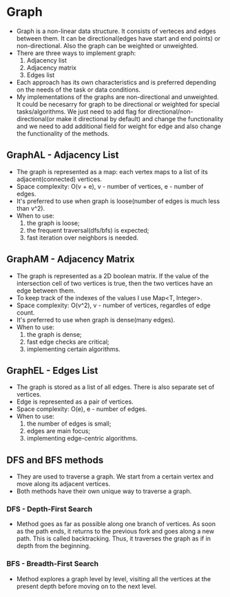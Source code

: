 # Graph
- Graph is a non-linear data structure. It consists of verteces and edges between them. It can be directional(edges have start and end points) or non-directional. Also the graph can be weighted or unweighted.
- There are three ways to implement graph:
  1) Adjacency list
  2) Adjacency matrix
  3) Edges list
- Each approach has its own characteristics and is preferred depending on the needs of the task or data conditions.
- My implementations of the graphs are non-directional and unweighted. It could be necesarry for graph to be directional or weighted for special tasks/algorithms. We just need to add flag for directional/non-directional(or make it directional by default) and change the functionality and we need to add additional field for weight for edge and also change the functionality of the methods.
## GraphAL - Adjacency List
- The graph is represented as a map: each vertex maps to a list of its adjacent(connected) vertices.
- Space complexity: O(v + e), v - number of vertices, e - number of edges.
- It's preferred to use when graph is loose(number of edges is much less than v^2).
- When to use:
  1) the graph is loose;
  2) the frequent traversal(dfs/bfs) is expected;
  3) fast iteration over neighbors is needed.
## GraphAM - Adjacency Matrix
- The graph is represented as a 2D boolean matrix. If the value of the intersection cell of two vertices is true, then the two vertices have an edge between them.
- To keep track of the indexes of the values I use Map<T, Integer>.
- Space complexity: O(v^2), v - number of vertices, regardles of edge count.
- It's preferred to use when graph is dense(many edges).
- When to use:
  1) the graph is dense;
  2) fast edge checks are critical;
  3) implementing certain algorithms.
## GraphEL - Edges List
- The graph is stored as a list of all edges. There is also separate set of vertices.
- Edge is represented as a pair of vertices.
- Space complexity: O(e), e - number of edges.
- When to use:
  1) the number of edges is small;
  2) edges are main focus;
  3) implementing edge-centric algorithms.
## DFS and BFS methods
- They are used to traverse a graph. We start from a certain vertex and move along its adjacent vertices.
- Both methods have their own unique way to traverse a graph.
### DFS - Depth-First Search
- Method goes as far as possible along one branch of vertices. As soon as the path ends, it returns to the previous fork and goes along a new path. This is called backtracking. Thus, it traverses the graph as if in depth from the beginning.
### BFS - Breadth-First Search
- Method explores a graph level by level, visiting all the vertices at the present depth before moving on to the next level.
